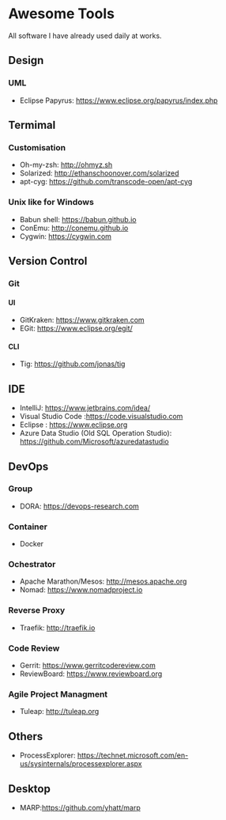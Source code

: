 # Awesome Tools
All software I have already used daily at works.

## Design
### UML
  *  Eclipse Papyrus: https://www.eclipse.org/papyrus/index.php
## Termimal
### Customisation
  * Oh-my-zsh: http://ohmyz.sh
  * Solarized: http://ethanschoonover.com/solarized
  * apt-cyg: https://github.com/transcode-open/apt-cyg
### Unix like for Windows
  * Babun shell: https://babun.github.io
  * ConEmu: http://conemu.github.io
  * Cygwin: https://cygwin.com
## Version Control
### Git
#### UI
   * GitKraken: https://www.gitkraken.com
   * EGit: https://www.eclipse.org/egit/
#### CLI
   * Tig:  https://github.com/jonas/tig
## IDE
  * IntelliJ: https://www.jetbrains.com/idea/
  * Visual Studio Code :https://code.visualstudio.com
  * Eclipse : https://www.eclipse.org
  * Azure Data Studio (Old SQL Operation Studio): https://github.com/Microsoft/azuredatastudio
## DevOps
### Group
  * DORA: https://devops-research.com
### Container
  *  Docker
### Ochestrator
  *  Apache Marathon/Mesos: http://mesos.apache.org
  *  Nomad: https://www.nomadproject.io
### Reverse Proxy
  * Traefik: http://traefik.io
### Code Review
  * Gerrit: https://www.gerritcodereview.com
  * ReviewBoard: https://www.reviewboard.org
### Agile Project Managment
  * Tuleap: http://tuleap.org
## Others
  * ProcessExplorer: https://technet.microsoft.com/en-us/sysinternals/processexplorer.aspx
  
## Desktop
  * MARP:https://github.com/yhatt/marp

   
  
